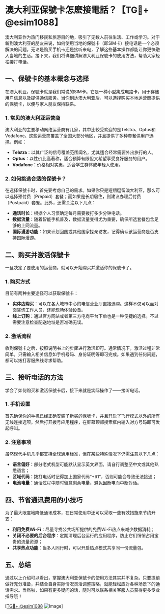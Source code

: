 # 澳大利亚保號卡怎麽接電話？【TG💪+ @esim1088】

澳大利亚作为热门移民和旅游目的地，吸引了无数人前往生活、工作或学习。对于新到澳大利亚的朋友来说，如何使用当地的保號卡（即SIM卡）接电话是一个必须解决的问题。无论是购买手机卡还是接听来电，了解这些基本操作都能让你更快融入当地的生活。接下来，我们将详细讲解澳大利亚保號卡的使用方法，帮助大家轻松接打电话。

## 一、保號卡的基本概念与选择

在澳大利亚，保號卡就是我们常说的SIM卡。它是一种小型集成电路卡，用于存储用户信息以及提供通信服务。当你到达澳大利亚后，可以选择购买本地运营商提供的保號卡，以便与家人朋友保持联系。

### 1. 常见的澳大利亚运营商

澳大利亚的主要移动网络运营商有几家，其中比较受欢迎的是Telstra、Optus和Vodafone。这些运营商覆盖了全国大部分地区，并且提供了多种套餐供用户选择。例如：

- **Telstra**：以其广泛的信号覆盖范围闻名，尤其适合经常需要外出旅行的人。
- **Optus**：以性价比高著称，适合预算有限但又希望享受良好服务的用户。
- **Vodafone**：价格相对实惠，适合学生群体或年轻人使用。

### 2. 如何挑选合适的保號卡？

在选择保號卡时，首先要考虑自己的需求。如果你只是短期逗留澳大利亚，那么可以选择预付费（Prepaid）套餐；而如果是长期居住，则建议办理后付费（Postpaid）套餐。此外，还需关注以下几点：

- **通话时长**：根据个人习惯确定每月需要拨打多少分钟电话。
- **数据流量**：随着智能手机普及，数据流量变得尤为重要，确保所选套餐包含足够的上网流量。
- **国际漫游功能**：如果计划回国或其他国家探亲访友，记得确认该运营商是否支持国际漫游。

## 二、购买并激活保號卡

一旦决定了要使用的运营商，就可以开始购买并激活你的保號卡了。

### 1. 购买方式

目前有两种主要途径可以获取保號卡：
   - **实体店购买**：可以在各大城市中心的电信营业厅直接选购。这样不仅可以面对面咨询工作人员，还能现场体验设备。
   - **线上订购**：通过官方网站或者第三方电商平台下单也是一种便捷的选择。不过需要注意检查配送地址是否准确无误。

### 2. 激活流程

收到保號卡之后，按照说明书上的步骤进行激活即可。通常情况下，激活过程非常简单，只需输入相关信息如手机号码、身份证明等即可完成。如果遇到任何问题，都可以拨打客服热线寻求帮助。

## 三、接听电话的方法

学会了如何购买和激活保號卡后，接下来就是实际操作了——接听电话。

### 1. 手机设置

首先确保你的手机已经正确安装了新买的保號卡，并且开启了飞行模式以外的所有无线连接选项。然后打开拨号应用程序，在屏幕顶部搜索框内输入对方号码即可发起呼叫。

### 2. 注意事项

虽然现代手机几乎都支持全球通用标准，但在某些特殊情况下仍需注意以下几点：
   - **语言偏好**：部分老式机型可能默认显示英文界面，请自行调整至中文或其他熟悉语言；
   - **区域代码**：拨打电话时记得加上国家代码“+61”，否则可能会导致无法接通；
   - **电池电量**：通话过程中随时留意剩余电量，避免因断电而中断对话。

## 四、节省通讯费用的小技巧

为了最大限度地降低通讯成本，在日常使用中还可以采取一些有效措施来节约开支：

- **利用免费Wi-Fi**：尽量寻找公共场所提供的免费Wi-Fi热点来减少数据消耗；
- **关闭不必要的后台程序**：定期清理后台运行的应用程序，防止它们悄悄占用宝贵的流量资源；
- **共享热点功能**：当多人同行时，可以开启热点模式共享同一份流量包。

## 五、总结

通过以上介绍可以看出，掌握澳大利亚保號卡的使用方法其实并不复杂。只要提前做好充分准备，并结合自身实际情况灵活调整策略，就能轻松应对各种场景下的通话需求。当然啦，如果有更多疑问的话，随时可以联系相关客服人员获得更多专业指导哦！

[[TG💪+ @esim1088](https://t.me/s/esim1088) ![Image](https://i.postimg.cc/4NQfJmqS/Snipaste-2025-05-13-00-14-12.png)]